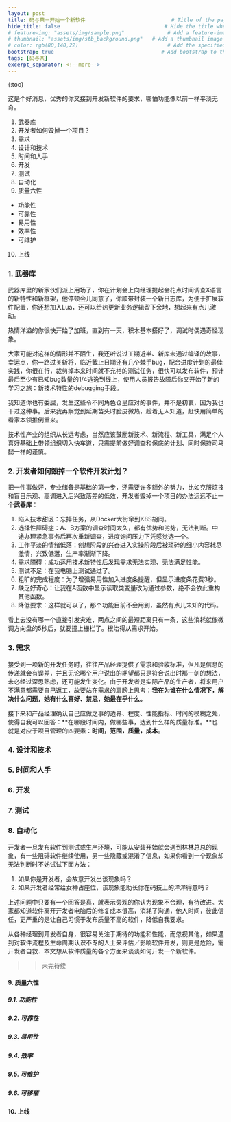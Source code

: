 ```yaml
---
layout: post
title: 码与茶－开始一个新软件                            # Title of the page
hide_title: false                                  # Hide the title when displaying the post, but shown in lists of posts
# feature-img: "assets/img/sample.png"              # Add a feature-image to the post
# thumbnail: "assets/img/stb_background.png"   # Add a thumbnail image on blog view
# color: rgb(80,140,22)                             # Add the specified color as feature image, and change link colors in post
bootstrap: true                                   # Add bootstrap to the page
tags: [码与茶]
excerpt_separator: <!--more-->
---
```


<!--more-->
{:toc}

这是个好消息，优秀的你又接到开发新软件的要求，哪怕功能像以前一样平淡无奇。

1. 武器库
2. 开发者如何毁掉一个项目？
3. 需求
4. 设计和技术
5. 时间和人手
6. 开发
7. 测试
8. 自动化
9. 质量六性
  * 功能性
  * 可靠性
  * 易用性
  * 效率性
  * 可维护
10. 上线

### 1. 武器库

武器库里的新家伙们派上用场了，你在计划会上向经理提起会花点时间调查X语言的新特性和新框架，他停顿会儿同意了，你顺带封装一个新日志库，为便于扩展软件配置，你还想加入Lua，还可以给热更新业务逻辑留下余地，想起来有点儿激动。

热情洋溢的你很快开始了加班，直到有一天，积木基本搭好了，调试时偶遇奇怪现象。

大家可能对这样的情形并不陌生，我还听说过工期近半、新库未通过编译的故事，幸运点，你一路过关斩将，临近截止日期还有几个棘手bug，配合进度计划的最佳实践，你很在行，裁剪掉本来时间就不充裕的测试任务，很快可以发布软件，预计最后至少有已知bug数量的1/4逃逸到线上，使用人员报告故障后你又开始了新的学习之旅：新技术特性的debugging手段。

我知道你也有委屈，发生这些令不同角色仓皇应对的事件，并不是初衷，因为我也干过这种事。后来我再察觉到延期苗头时脸皮微热，趁着无人知道，赶快用简单的看家本领推倒重来。

技术性产业的组织从长远考虑，当然应该鼓励新技术、新流程、新工具，满足个人喜好基础上带领组织切入快车道，只需提前做好调查和保底的计划、同时保持司马懿一样的谨慎。

### 2. 开发者如何毁掉一个软件开发计划？

把一件事做好，专业储备是基础的第一步，还需要许多额外的努力，比如克服炫技和盲目乐观、高调进入后兴致落差的低效，开发者毁掉一个项目的办法远远不止一个**武器库**：

1. 陷入技术甜区：忘掉任务，从Docker大街窜到K8S胡同。
2. 选择性障碍症：A、B方案的调查时间太久，都有优势和劣势，无法判断。中途办理紧急事务后再次重新调查，进度询问压力下凭感觉选一个。
3. 工作平淡的情绪低落：创想阶段的兴奋进入实操阶段后被琐碎的细小内容耗尽激情，兴致低落，生产率渐渐下降。
4. 需求障碍：成功运用技术新特性后发现需求无法实现、无法满足性能。
5. 测试不足：在我电脑上测试通过了。
6. 粗旷的完成程度：为了增强易用性加入进度条提醒，但显示进度条花费3秒。
7. 缺乏好奇心：让我在A函数中显示读取类变量改为通过参数，绝不会依此重构其他函数。
8. 降低要求：这样就可以了，那个功能目前不会用到，虽然有点儿未知的代码。

看上去没有哪一个直接引发灾难，两点之间的最短距离只有一条，这些消耗就像微调方向盘的5秒后，就要撞上栅栏了。根治得从需求开始。

### 3. 需求

接受到一项新的开发任务时，往往产品经理提供了需求和验收标准，但凡是信息的传递就会有误差，并且无论哪个用户说出的期望都只是符合说出时那一刻的想法，未必经过深思熟虑，还可能发生变化。由于开发者是实际产品的生产者，将来用户不满意都需要自己返工，故要站在需求的肩膀上思考：**我在为谁在什么情况下，解决什么问题，她有什么喜好、禁忌，她最在乎什么。**

接下来和产品经理确认自己应做之事的边界、程度、性能指标、时间的模糊之处，使得自我可以回答：**在哪段时间内，做哪些事，达到什么样的质量标准。**也就是对应于项目管理的四要素：**时间，范围，质量，成本**。

### 4. 设计和技术

### 5. 时间和人手

### 6. 开发

### 7. 测试

### 8. 自动化

开发者一旦发布软件到测试或生产环境，可能从安装开始就会遇到林林总总的现象，有一些阻碍软件继续使用，另一些隐藏或混淆了信息，如果你看到一个现象却无法判断时不妨试试下面方法：

1. 如果你是开发者，会故意开发出该现象吗？
1. 如果开发者经常给女神占座位，该现象能助长你在码技上的洋洋得意吗？

上述问题中只要有一个回答是真，就表示旁观的你认为现象不合理，有待改进。大家都知道软件离开开发者电脑后的修复成本很高，消耗了沟通，他人时间，彼此信任，更严重的是让自己习惯于发布质量不高的软件，降低自我要求。

从各种经理到开发者自身，很容易关注于期待的功能和性能，而忽视其他，如果遇到对软件流程及生命周期认识不专的人士来评估／影响软件开发，则更是危险，需开发者自救．本文想从软件质量的各个方面来谈谈如何开发一个新软件。

>>未完待续

#### 9. 质量六性
##### 9.1. 功能性

##### 9.2. 可靠性

##### 9.3. 易用性

##### 9.4. 效率

##### 9.5. 可维护

##### 9.6. 可移植

#### 10. 上线
